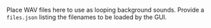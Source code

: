 Place WAV files here to use as looping background sounds.
Provide a `files.json` listing the filenames to be loaded by the GUI.
